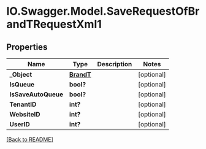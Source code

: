 # IO.Swagger.Model.SaveRequestOfBrandTRequestXml1
## Properties

Name | Type | Description | Notes
------------ | ------------- | ------------- | -------------
**_Object** | [**BrandT**](BrandT.md) |  | [optional] 
**IsQueue** | **bool?** |  | [optional] 
**IsSaveAutoQueue** | **bool?** |  | [optional] 
**TenantID** | **int?** |  | [optional] 
**WebsiteID** | **int?** |  | [optional] 
**UserID** | **int?** |  | [optional] 

 [[Back to README]](../README.md)

